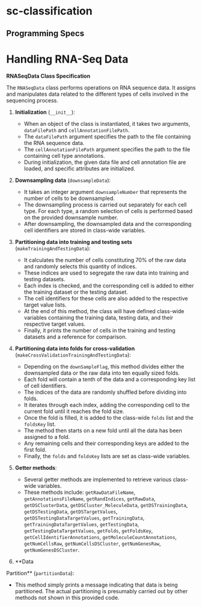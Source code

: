 # sc-classification

## Programming Specs 

# Handling RNA-Seq Data 

**RNASeqData Class Specification**

The `RNASeqData` class performs operations on RNA sequence data. It assigns and manipulates data related to the different types of cells involved in the sequencing process.

1. **Initialization** (`__init__`):
   - When an object of the class is instantiated, it takes two arguments, `dataFilePath` and `cellAnnotationFilePath`.
   - The `dataFilePath` argument specifies the path to the file containing the RNA sequence data.
   - The `cellAnnotationFilePath` argument specifies the path to the file containing cell type annotations.
   - During initialization, the given data file and cell annotation file are loaded, and specific attributes are initialized.

2. **Downsampling data** (`downsampleData`):
   - It takes an integer argument `downsampleNumber` that represents the number of cells to be downsampled.
   - The downsampling process is carried out separately for each cell type. For each type, a random selection of cells is performed based on the provided downsample number.
   - After downsampling, the downsampled data and the corresponding cell identifiers are stored in class-wide variables.

3. **Partitioning data into training and testing sets** (`makeTrainingAndTestingData`):
   - It calculates the number of cells constituting 70% of the raw data and randomly selects this quantity of indices.
   - These indices are used to segregate the raw data into training and testing datasets.
   - Each index is checked, and the corresponding cell is added to either the training dataset or the testing dataset.
   - The cell identifiers for these cells are also added to the respective target value lists.
   - At the end of this method, the class will have defined class-wide variables containing the training data, testing data, and their respective target values. 
   - Finally, it prints the number of cells in the training and testing datasets and a reference for comparison.

4. **Partitioning data into folds for cross-validation** (`makeCrossValidationTrainingAndTestingData`):
   - Depending on the `downSampleFlag`, this method divides either the downsampled data or the raw data into ten equally sized folds.
   - Each fold will contain a tenth of the data and a corresponding key list of cell identifiers.
   - The indices of the data are randomly shuffled before dividing into folds.
   - It iterates through each index, adding the corresponding cell to the current fold until it reaches the fold size.
   - Once the fold is filled, it is added to the class-wide `folds` list and the `foldsKey` list.
   - The method then starts on a new fold until all the data has been assigned to a fold.
   - Any remaining cells and their corresponding keys are added to the first fold.
   - Finally, the `folds` and `foldsKey` lists are set as class-wide variables.

5. **Getter methods**:
   - Several getter methods are implemented to retrieve various class-wide variables.
   - These methods include: `getRawDataFileName`, `getAnnotationsFileName`, `getRandIndices`, `getRawData`, `getDSClusterData`, `getDSCluster_MoleculeData`, `getDSTrainingData`, `getDSTestingData`, `getDSTargetValues`, `getDSTestingDataTargetValues`, `getTrainingData`, `getTrainingDataTargetValues`, `getTestingData`, `getTestingDataTargetValues`, `getFolds`, `getFoldsKey`, `getCellIdentifierAnnotations`, `getMoleculeCountAnnotations`, `getNumCellsRaw`, `getNumCellsDSCluster`, `getNumGenesRaw`, `getNumGenesDSCluster`.

6. **Data

 Partition** (`partitionData`):
   - This method simply prints a message indicating that data is being partitioned. The actual partitioning is presumably carried out by other methods not shown in this provided code.
